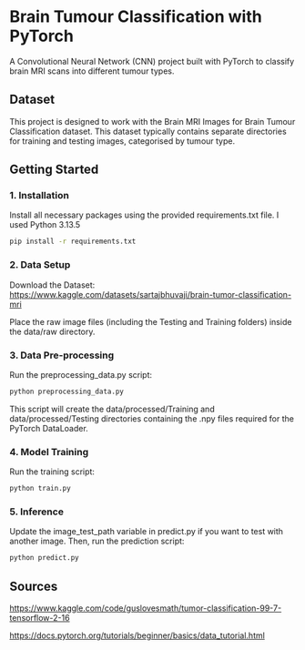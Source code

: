 # Brain Tumour Classification with PyTorch

A Convolutional Neural Network (CNN) project built with PyTorch to classify brain MRI scans into different tumour types.

## Dataset

This project is designed to work with the Brain MRI Images for Brain Tumour Classification dataset. This dataset typically contains separate directories for training and testing images, categorised by tumour type.


## Getting Started

### 1. Installation

Install all necessary packages using the provided requirements.txt file. I used Python 3.13.5
```bash
pip install -r requirements.txt
```
### 2. Data Setup

Download the Dataset: https://www.kaggle.com/datasets/sartajbhuvaji/brain-tumor-classification-mri

Place the raw image files (including the Testing and Training folders) inside the data/raw directory.

### 3. Data Pre-processing

Run the preprocessing_data.py script:
```bash
python preprocessing_data.py
```
This script will create the data/processed/Training and data/processed/Testing directories containing the .npy files required for the PyTorch DataLoader.

### 4. Model Training

Run the training script:
```bash
python train.py
```
### 5. Inference

Update the image_test_path variable in predict.py if you want to test with another image. Then, run the prediction script:

```bash
python predict.py
```

## Sources

https://www.kaggle.com/code/guslovesmath/tumor-classification-99-7-tensorflow-2-16 

https://docs.pytorch.org/tutorials/beginner/basics/data_tutorial.html 